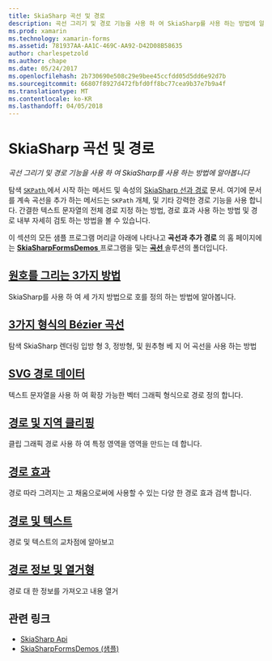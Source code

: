 ```yaml
---
title: SkiaSharp 곡선 및 경로
description: 곡선 그리기 및 경로 기능을 사용 하 여 SkiaSharp를 사용 하는 방법에 알아봅니다
ms.prod: xamarin
ms.technology: xamarin-forms
ms.assetid: 781937AA-AA1C-469C-AA92-D42D08B58635
author: charlespetzold
ms.author: chape
ms.date: 05/24/2017
ms.openlocfilehash: 2b730690e508c29e9bee45ccfdd05d5dd6e92d7b
ms.sourcegitcommit: 66807f8927d472fbfd0ff8bc77cea9b37e7b9a4f
ms.translationtype: MT
ms.contentlocale: ko-KR
ms.lasthandoff: 04/05/2018
---
```

# <a name="skiasharp-curves-and-paths"></a>SkiaSharp 곡선 및 경로

_곡선 그리기 및 경로 기능을 사용 하 여 SkiaSharp를 사용 하는 방법에 알아봅니다_

탐색 [ `SKPath` ](https://developer.xamarin.com/api/type/SkiaSharp.SKPath/) 에서 시작 하는 메서드 및 속성의 [SkiaSharp 선과 경로](~/xamarin-forms/user-interface/graphics/skiasharp/paths/index.md) 문서. 여기에 문서를 계속 곡선을 추가 하는 메서드는 `SKPath` 개체, 및 기타 강력한 경로 기능을 사용 합니다. 간결한 텍스트 문자열의 전체 경로 지정 하는 방법, 경로 효과 사용 하는 방법 및 경로 내부 자세히 검토 하는 방법을 볼 수 있습니다.

이 섹션의 모든 샘플 프로그램 머리글 아래에 나타나고 **곡선과 추가 경로** 의 홈 페이지에는 [ **SkiaSharpFormsDemos** ](https://developer.xamarin.com/samples/xamarin-forms/SkiaSharpForms/Demos/) 프로그램을 및는 [ **곡선** ](https://github.com/xamarin/xamarin-forms-samples/tree/master/SkiaSharpForms/Demos/Demos/SkiaSharpFormsDemos/Curves) 솔루션의 폴더입니다.

## <a name="three-ways-to-draw-an-arcarcsmd"></a>[원호를 그리는 3가지 방법](arcs.md)

SkiaSharp를 사용 하 여 세 가지 방법으로 호를 정의 하는 방법에 알아봅니다.

## <a name="three-types-of-bzier-curvesbeziersmd"></a>[3가지 형식의 Bézier 곡선](beziers.md)

탐색 SkiaSharp 렌더링 입방 형 3, 정방형, 및 원추형 베 지 어 곡선을 사용 하는 방법

## <a name="svg-path-datapath-datamd"></a>[SVG 경로 데이터](path-data.md)

텍스트 문자열을 사용 하 여 확장 가능한 벡터 그래픽 형식으로 경로 정의 합니다.

## <a name="clipping-with-paths-and-regionsclippingmd"></a>[경로 및 지역 클리핑](clipping.md)

클립 그래픽 경로 사용 하 여 특정 영역을 영역을 만드는 데 합니다.

## <a name="path-effectseffectsmd"></a>[경로 효과](effects.md)

경로 따라 그려지는 고 채움으로써에 사용할 수 있는 다양 한 경로 효과 검색 합니다.

## <a name="paths-and-texttext-pathsmd"></a>[경로 및 텍스트](text-paths.md)

경로 및 텍스트의 교차점에 알아보고

## <a name="path-information-and-enumerationinformationmd"></a>[경로 정보 및 열거형](information.md)

경로 대 한 정보를 가져오고 내용 열거


## <a name="related-links"></a>관련 링크

- [SkiaSharp Api](https://developer.xamarin.com/api/root/SkiaSharp/)
- [SkiaSharpFormsDemos (샘플)](https://developer.xamarin.com/samples/xamarin-forms/SkiaSharpForms/Demos/)
